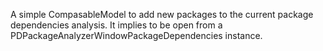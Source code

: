 A simple CompasableModel to add new packages to the current package dependencies analysis.It implies to be open from a PDPackageAnalyzerWindowPackageDependencies instance.
